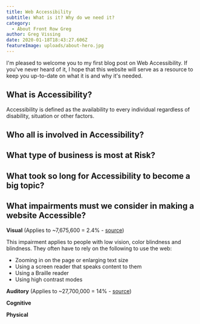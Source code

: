 ```yaml
---
title: Web Accessibility
subtitle: What is it? Why do we need it?
category:
  - About Front Row Greg
author: Greg Vissing
date: 2020-01-18T18:43:27.606Z
featureImage: uploads/about-hero.jpg
---
```

I'm pleased to welcome you to my first blog post on Web Accessibility. If you've never heard of it, I hope that this website will serve as a resource to keep you up-to-date on what it is and why it's needed.

## What is Accessibility?

Accessibility is defined as the availability to every individual regardless of disability, situation or other factors.

## Who all is involved in Accessibility?

## What type of business is most at Risk?

## What took so long for Accessibility to become a big topic?

## What impairments must we consider in making a website Accessible?

**Visual** (Applies to ~7,675,600 = 2.4% - [source](https://www.nfb.org/resources/blindness-statistics?gclid=EAIaIQobChMIisyNzcyI3AIVg7bACh11lQJNEAAYASAAEgIAc_D_BwE))

This impairment applies to people with low vision, color blindness and blindness. They often have to rely on the following to use the web:

* Zooming in on the page or enlarging text size
* Using a screen reader that speaks content to them
* Using a Braille reader
* Using high contrast modes

**Auditory** (Applies to ~27,700,000 = 14% - [source](https://www.nidcd.nih.gov/health/statistics/quick-statistics-hearing))

**Cognitive**

**Physical**
